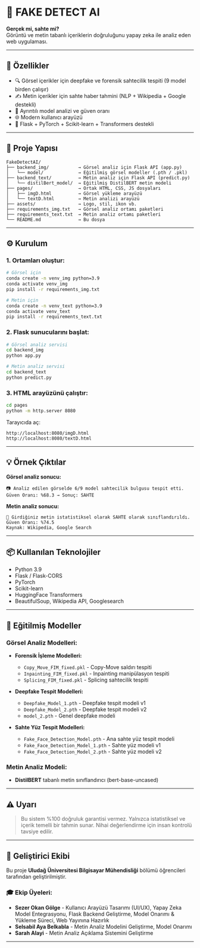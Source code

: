 # 🧠 FAKE DETECT AI

**Gerçek mi, sahte mi?**  
Görüntü ve metin tabanlı içeriklerin doğruluğunu yapay zeka ile analiz eden web uygulaması.


---

## 🚀 Özellikler

- 🔍 Görsel içerikler için deepfake ve forensik sahtecilik tespiti (9 model birden çalışır)
- ✍️ Metin içerikler için sahte haber tahmini (NLP + Wikipedia + Google destekli)
- 🧪 Ayrıntılı model analizi ve güven oranı
- 🌐 Modern kullanıcı arayüzü
- 🧰 Flask + PyTorch + Scikit-learn + Transformers destekli

---

## 📁 Proje Yapısı

```
FakeDetectAI/
├── backend_img/           → Görsel analiz için Flask API (app.py)
│   └── model/             → Eğitilmiş görsel modeller (.pth / .pkl)
├── backend_text/          → Metin analiz için Flask API (predict.py)
│   └── distilBert_model/  → Eğitilmiş DistilBERT metin modeli
├── pages/                 → Ortak HTML, CSS, JS dosyaları
│   ├── imgD.html          → Görsel yükleme arayüzü
│   └── textD.html         → Metin analizi arayüzü
├── assets/                → Logo, stil, ikon vb.
├── requirements_img.txt   → Görsel analiz ortamı paketleri
├── requirements_text.txt  → Metin analiz ortamı paketleri
└── README.md              → Bu dosya
```

---

## ⚙️ Kurulum

### ️1. Ortamları oluştur:

```bash
# Görsel için
conda create -n venv_img python=3.9
conda activate venv_img
pip install -r requirements_img.txt

# Metin için
conda create -n venv_text python=3.9
conda activate venv_text
pip install -r requirements_text.txt
```

### ️2. Flask sunucularını başlat:

```bash
# Görsel analiz servisi
cd backend_img
python app.py

# Metin analiz servisi
cd backend_text
python predict.py
```

### ️3. HTML arayüzünü çalıştır:

```bash
cd pages
python -m http.server 8080
```

Tarayıcıda aç:
```
http://localhost:8080/imgD.html
http://localhost:8080/textD.html
```

---

## 💡 Örnek Çıktılar

**Görsel analiz sonucu:**
```
📷 Analiz edilen görselde 6/9 model sahtecilik bulgusu tespit etti.
Güven Oranı: %68.3 → Sonuç: SAHTE
```

**Metin analiz sonucu:**
```
🧠 Girdiğiniz metin istatistiksel olarak SAHTE olarak sınıflandırıldı.
Güven Oranı: %74.5
Kaynak: Wikipedia, Google Search
```

---

## 📦 Kullanılan Teknolojiler

- Python 3.9
- Flask / Flask-CORS
- PyTorch
- Scikit-learn
- HuggingFace Transformers
- BeautifulSoup, Wikipedia API, Googlesearch

---

## 🧠 Eğitilmiş Modeller

### Görsel Analiz Modelleri:
- **Forensik İşleme Modelleri:**
  - `Copy_Move_FIM_fixed.pkl` - Copy-Move saldırı tespiti
  - `Inpainting_FIM_fixed.pkl` - Inpainting manipülasyon tespiti
  - `Splicing_FIM_fixed.pkl` - Splicing sahtecilik tespiti

- **Deepfake Tespit Modelleri:**
  - `Deepfake_Model_1.pth` - Deepfake tespit modeli v1
  - `Deepfake_Model_2.pth` - Deepfake tespit modeli v2
  - `model_2.pth` - Genel deepfake modeli

- **Sahte Yüz Tespit Modelleri:**
  - `Fake_Face_Detection_Model.pth` - Ana sahte yüz tespit modeli
  - `Fake_Face_Detection_Model_1.pth` - Sahte yüz modeli v1
  - `Fake_Face_Detection_Model_2.pth` - Sahte yüz modeli v2

### Metin Analiz Modeli:
- **DistilBERT** tabanlı metin sınıflandırıcı (bert-base-uncased)

---

## ⚠️ Uyarı

> Bu sistem %100 doğruluk garantisi vermez. Yalnızca istatistiksel ve içerik temelli bir tahmin sunar. Nihai değerlendirme için insan kontrolü tavsiye edilir.

---

## 👥 Geliştirici Ekibi

Bu proje **Uludağ Üniversitesi Bilgisayar Mühendisliği** bölümü öğrencileri tarafından geliştirilmiştir.

### 🎓 Ekip Üyeleri:
- **Sezer Okan Gölge** - Kullanıcı Arayüzü Tasarımı (UI/UX), Yapay Zeka Model Entegrasyonu, Flask Backend Geliştirme, Model Onarımı & Yükleme Süreci, Web Yayınına Hazırlık
- **Selsabil Aya Belkabla** - Metin Analiz Modelini Geliştirme, Model Onarımı
- **Sarah Alayi** - Metin Analiz Açıklama Sistemini Geliştirme

---
